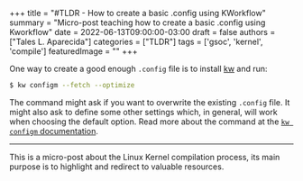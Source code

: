 +++
title = "#TLDR - How to create a basic .config using KWorkflow"
summary = "Micro-post teaching how to create a basic .config using Kworkflow"
date = 2022-06-13T09:00:00-03:00
draft = false
authors = ["Tales L. Aparecida"]
categories = ["TLDR"]
tags = ['gsoc', 'kernel', 'compile']
featuredImage = ""
+++

One way to create a good enough `.config` file is to install [kw](https://github.com/kworkflow/kworkflow) and run:

```sh
$ kw configm --fetch --optimize
```

The command might ask if you want to overwrite the existing `.config` file. It might also ask to define some other settings which, in general, will work when choosing the default option. Read more about the command at the [`kw configm` documentation](https://kworkflow.org/man/features/configm.html).

---

This is a micro-post about the Linux Kernel compilation process, its main purpose is to highlight and redirect to valuable resources.